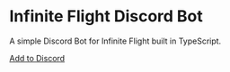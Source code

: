 # Infinite Flight Discord Bot

A simple Discord Bot for Infinite Flight built in TypeScript.

[Add to Discord](https://discord.com/oauth2/authorize?client_id=790767752075542528&permissions=18432&scope=bot)
